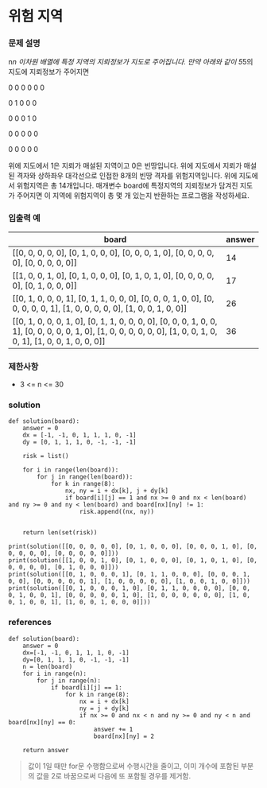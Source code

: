 # 위험 지역

### 문제 설명
n*n 이차원 배열에 특정 지역의 지뢰정보가 지도로 주어집니다.
만약 아래와 같이 5*5의 지도에 지뢰정보가 주어지면

0 0 0 0 0 0

0 1 0 0 0

0 0 0 1 0

0 0 0 0 0

0 0 0 0 0

위에 지도에서 1은 지뢰가 매설된 지역이고 0은 빈땅입니다.
위에 지도에서 지뢰가 매설된 격자와 상하좌우 대각선으로 인접한 8개의 빈땅 격자를 위험지역입니다. 
위에 지도에서 위험지역은 총 14개입니다.
매개변수 board에 특정지역의 지뢰정보가 담겨진 지도가 주어지면 이 지역에 위험지역이 총 몇 개 있는지 반환하는 프로그램을 작성하세요.

### 입출력 예
|board| answer|
|---|---|
|[[0, 0, 0, 0, 0], [0, 1, 0, 0, 0], [0, 0, 0, 1, 0], [0, 0, 0, 0, 0], [0, 0, 0, 0, 0]] |14|
|[[1, 0, 0, 1, 0], [0, 1, 0, 0, 0], [0, 1, 0, 1, 0], [0, 0, 0, 0, 0], [0, 1, 0, 0, 0]] |17|
|[[0, 1, 0, 0, 0, 1], [0, 1, 1, 0, 0, 0], [0, 0, 0, 1, 0, 0], [0, 0, 0, 0, 0, 1], [1, 0, 0, 0, 0, 0], [1, 0, 0, 1, 0, 0]] |26|
|[[0, 1, 0, 0, 0, 1, 0], [0, 1, 1, 0, 0, 0, 0], [0, 0, 0, 1, 0, 0, 1], [0, 0, 0, 0, 0, 1, 0], [1, 0, 0, 0, 0, 0, 0], [1, 0, 0, 1, 0, 0, 1], [1, 0, 0, 1, 0, 0, 0]]|36|

### 제한사항
* 3 <= n <= 30

### solution
```
def solution(board):
    answer = 0
    dx = [-1, -1, 0, 1, 1, 1, 0, -1]
    dy = [0, 1, 1, 1, 0, -1, -1, -1]

    risk = list()

    for i in range(len(board)):
        for j in range(len(board)):
            for k in range(8):
                nx, ny = i + dx[k], j + dy[k]
                if board[i][j] == 1 and nx >= 0 and nx < len(board) and ny >= 0 and ny < len(board) and board[nx][ny] != 1:
                    risk.append((nx, ny))
   
    
    return len(set(risk))
                       
print(solution([[0, 0, 0, 0, 0], [0, 1, 0, 0, 0], [0, 0, 0, 1, 0], [0, 0, 0, 0, 0], [0, 0, 0, 0, 0]]))
print(solution([[1, 0, 0, 1, 0], [0, 1, 0, 0, 0], [0, 1, 0, 1, 0], [0, 0, 0, 0, 0], [0, 1, 0, 0, 0]]))
print(solution([[0, 1, 0, 0, 0, 1], [0, 1, 1, 0, 0, 0], [0, 0, 0, 1, 0, 0], [0, 0, 0, 0, 0, 1], [1, 0, 0, 0, 0, 0], [1, 0, 0, 1, 0, 0]]))
print(solution([[0, 1, 0, 0, 0, 1, 0], [0, 1, 1, 0, 0, 0, 0], [0, 0, 0, 1, 0, 0, 1], [0, 0, 0, 0, 0, 1, 0], [1, 0, 0, 0, 0, 0, 0], [1, 0, 0, 1, 0, 0, 1], [1, 0, 0, 1, 0, 0, 0]]))
```

### references 
```
def solution(board):
    answer = 0
    dx=[-1, -1, 0, 1, 1, 1, 0, -1]
    dy=[0, 1, 1, 1, 0, -1, -1, -1]
    n = len(board)
    for i in range(n):
        for j in range(n):
            if board[i][j] == 1:
                for k in range(8):
                    nx = i + dx[k]
                    ny = j + dy[k]
                    if nx >= 0 and nx < n and ny >= 0 and ny < n and board[nx][ny] == 0:
                        answer += 1
                        board[nx][ny] = 2
    
    return answer
```
> 값이 1일 때만 for문 수행함으로써 수행시간을 줄이고, 이미 개수에 포함된 부분의 값을 2로 바꿈으로써 다음에 또 포함될 경우를 제거함. 


